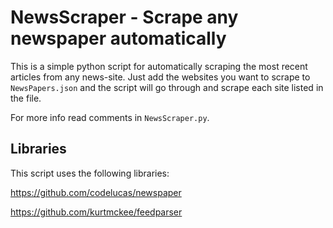 # NewsScraper - Scrape any newspaper automatically
This is a simple python script for automatically scraping the most recent articles from any news-site.
Just add the websites you want to scrape to `NewsPapers.json` and the script will go through
and scrape each site listed in the file.

For more info read comments in `NewsScraper.py`.

## Libraries
This script uses the following libraries:

https://github.com/codelucas/newspaper

https://github.com/kurtmckee/feedparser
